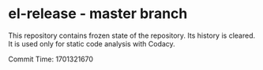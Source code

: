 # el-release - master branch

This repository contains frozen state of the repository.
Its history is cleared. It is used only for static code
analysis with Codacy.

Commit Time: 1701321670